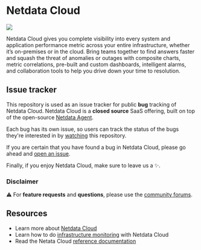 # Netdata Cloud

![](https://www.netdata.cloud/wp-content/uploads/2020/11/cloud_overview-202011-v2-1280x782.png)

Netdata Cloud gives you complete visibility into every system and application performance metric across your entire infrastructure, whether it’s on-premises or in the cloud. Bring teams together to find answers faster and squash the threat of anomalies or outages with composite charts, metric correlations, pre-built and custom dashboards, intelligent alarms, and collaboration tools to help you drive down your time to resolution.

## Issue tracker

This repository is used as an issue tracker for public **bug** tracking of Netdata Cloud. Netdata Cloud is a **closed source** SaaS offering, built on top of the open-source [Netdata Agent](https://github.com/netdata/netdata).

Each bug has its own issue, so users can track the status of the bugs they're interested in by [watching](https://docs.github.com/en/enterprise-server@2.20/github/receiving-notifications-about-activity-on-github/watching-and-unwatching-repositories) this repository.

If you are certain that you have found a bug in Netdata Cloud, please go ahead and [open an issue](https://github.com/netdata/netdata-cloud/issues/new/choose).

Finally, if you enjoy Netdata Cloud, make sure to leave us a ✨.

### Disclaimer

⚠️ For **feature requests** and **questions**, please use the [community forums](https://community.netdata.cloud).

## Resources

- Learn more about [Netdata Cloud](https://www.netdata.cloud/cloud/)
- Learn how to do [infrastructure monitoring](https://learn.netdata.cloud/docs/quickstart/infrastructure) with Netdata Cloud
- Read the Netata Cloud [reference documentation](https://learn.netdata.cloud/docs/cloud)


